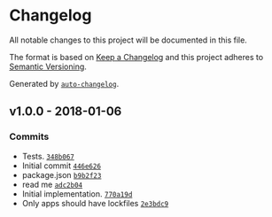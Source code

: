 # Changelog

All notable changes to this project will be documented in this file.

The format is based on [Keep a Changelog](https://keepachangelog.com/en/1.0.0/)
and this project adheres to [Semantic Versioning](https://semver.org/spec/v2.0.0.html).

Generated by [`auto-changelog`](https://github.com/CookPete/auto-changelog).

## v1.0.0 - 2018-01-06

### Commits

- Tests. [`348b067`](https://github.com/inspect-js/has-template-literals/commit/348b06770a350f62d3ba8d4c2ff7eddbaafedbd0)
- Initial commit [`446e626`](https://github.com/inspect-js/has-template-literals/commit/446e6261e0c8ccfd043747ae9d702223375a6273)
- package.json [`b9b2f23`](https://github.com/inspect-js/has-template-literals/commit/b9b2f23d1c675c0f9833c3cade35f7ee8ea9676b)
- read me [`adc2b04`](https://github.com/inspect-js/has-template-literals/commit/adc2b0470fa93813172fa067ffd4e43dac9ef385)
- Initial implementation. [`770a19d`](https://github.com/inspect-js/has-template-literals/commit/770a19d4a06f7afaa7acb36a5da326f63c6890a8)
- Only apps should have lockfiles [`2e3bdc9`](https://github.com/inspect-js/has-template-literals/commit/2e3bdc9cff7d717b67977f84607e4396cd0db1a7)
